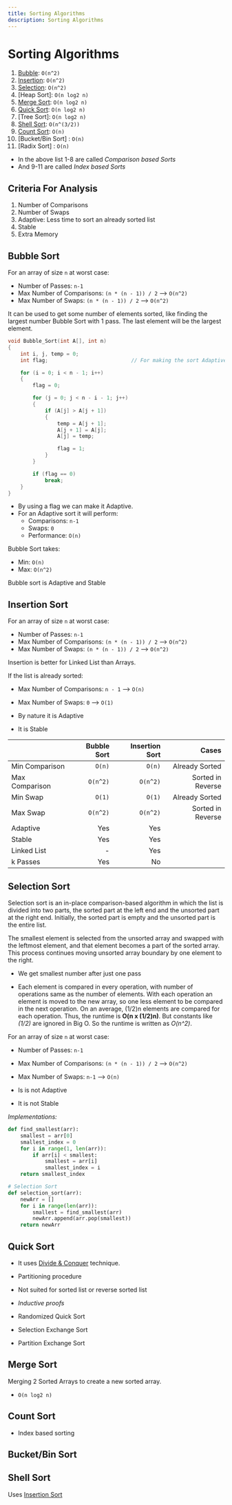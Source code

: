 ```yaml
---
title: Sorting Algorithms
description: Sorting Algorithms
---
```


# Sorting Algorithms

1. [Bubble](#bubble-sort): `O(n^2)`
2. [Insertion](#insertion-sort): `O(n^2)`
3. [Selection](#selection-sort): `O(n^2)`
4. [Heap Sort]: `O(n log2 n)`
5. [Merge Sort](#merge-sort): `O(n log2 n)`
6. [Quick Sort](#quick-sort): `O(n log2 n)`
7. [Tree Sort]: `O(n log2 n)`
8. [Shell Sort](#shell-sort): `O(n^(3/2))`
9. [Count Sort](#count-sort): `O(n)`
10. [Bucket/Bin Sort] : `O(n)`
11. [Radix Sort] : `O(n)`

- In the above list 1-8 are called _Comparison based Sorts_
- And 9-11 are called _Index based Sorts_

## Criteria For Analysis

1. Number of Comparisons
2. Number of Swaps
3. Adaptive: Less time to sort an already sorted list
4. Stable
5. Extra Memory

## Bubble Sort

For an array of size `n` at worst case:

- Number of Passes: `n-1`
- Max Number of Comparisons: `(n * (n - 1)) / 2` --> `O(n^2)`
- Max Number of Swaps: `(n * (n - 1)) / 2` --> `O(n^2)`

It can be used to get some number of elements sorted, like finding the largest number Bubble Sort with 1 pass. The last element will be the largest element.

```c
void Bubble_Sort(int A[], int n)
{
    int i, j, temp = 0;
    int flag;                           // For making the sort Adaptive

    for (i = 0; i < n - 1; i++)
    {
        flag = 0;

        for (j = 0; j < n - i - 1; j++)
        {
            if (A[j] > A[j + 1])
            {
                temp = A[j + 1];
                A[j + 1] = A[j];
                A[j] = temp;

                flag = 1;
            }
        }

        if (flag == 0)
            break;
    }
}
```

- By using a flag we can make it Adaptive.
- For an Adaptive sort it will perform:
  - Comparisons: `n-1`
  - Swaps: `0`
  - Performance: `O(n)`

Bubble Sort takes:

- Min: `O(n)`
- Max: `O(n^2)`

Bubble sort is Adaptive and Stable

## Insertion Sort

For an array of size `n` at worst case:

- Number of Passes: `n-1`
- Max Number of Comparisons: `(n * (n - 1)) / 2` --> `O(n^2)`
- Max Number of Swaps: `(n * (n - 1)) / 2` --> `O(n^2)`

Insertion is better for Linked List than Arrays.

If the list is already sorted:

- Max Number of Comparisons: `n - 1` --> `O(n)`
- Max Number of Swaps: `0` --> `O(1)`

- By nature it is Adaptive
- It is Stable

|                | Bubble Sort | Insertion Sort |             Cases |
| -------------- | ----------: | -------------: | ----------------: |
| Min Comparison |      `O(n)` |         `O(n)` |    Already Sorted |
| Max Comparison |    `O(n^2)` |       `O(n^2)` | Sorted in Reverse |
| Min Swap       |      `O(1)` |         `O(1)` |    Already Sorted |
| Max Swap       |    `O(n^2)` |       `O(n^2)` | Sorted in Reverse |
| Adaptive       |         Yes |            Yes |                   |
| Stable         |         Yes |            Yes |                   |
| Linked List    |           - |            Yes |                   |
| k Passes       |         Yes |             No |                   |

## Selection Sort

Selection sort is an in-place comparison-based algorithm in which the list is divided into two parts, the sorted part at the left end and the unsorted part at the right end. Initially, the sorted part is empty and the unsorted part is the entire list.

The smallest element is selected from the unsorted array and swapped with the leftmost element, and that element becomes a part of the sorted array. This process continues moving unsorted array boundary by one element to the right.

- We get smallest number after just one pass

- Each element is compared in every operation, with number of operations same as the number of elements. With each operation an element is moved to the new array, so one less element to be compared in the next operation. On an average, (1/2)n elements are compared for each operation. Thus, the runtime is **O(n x (1/2)n)**. But constants like _(1/2)_ are ignored in Big O. So the runtime is written as _O(n^2)_.

For an array of size `n` at worst case:

- Number of Passes: `n-1`
- Max Number of Comparisons: `(n * (n - 1)) / 2` --> `O(n^2)`
- Max Number of Swaps: `n-1` --> `O(n)`

- Is is not Adaptive
- It is not Stable

_Implementations:_

```python
def find_smallest(arr):
    smallest = arr[0]
    smallest_index = 0
    for i in range(1, len(arr)):
        if arr[i] < smallest:
            smallest = arr[i]
            smallest_index = i
    return smallest_index

# Selection Sort
def selection_sort(arr):
    newArr = []
    for i in range(len(arr)):
        smallest = find_smallest(arr)
        newArr.append(arr.pop(smallest))
    return newArr
```

## Quick Sort

- It uses [Divide & Conquer](./Algorithms.md#divide--conquer) technique.

- Partitioning procedure

- Not suited for sorted list or reverse sorted list

- _Inductive proofs_

- Randomized Quick Sort

- Selection Exchange Sort
- Partition Exchange Sort

## Merge Sort

Merging 2 Sorted Arrays to create a new sorted array.

- `O(n log2 n)`

## Count Sort

- Index based sorting

## Bucket/Bin Sort

## Shell Sort

Uses [Insertion Sort](#insertion-sort)
